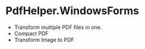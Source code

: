 # PdfHelper.WindowsForms

- Transform multiple PDF files in one.
- Compact PDF
- Transform Image to PDF
